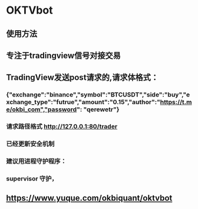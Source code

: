 # OKTVbot
## 使用方法

## 专注于tradingview信号对接交易

## TradingView发送post请求的,请求体格式：
### {"exchange":"binance","symbol":"BTCUSDT","side":"buy","exchange_type":"futrue","amount":"0.15","author":"https://t.me/okbi_com","password": "qerewetr"}
### 请求路径格式 http://127.0.0.1:80/trader

### 已经更新安全机制

### 建议用进程守护程序：
### supervisor 守护， 

## https://www.yuque.com/okbiquant/oktvbot
